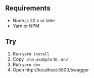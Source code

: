 ## Requirements

- Node.js 22.x or later
- Yarn or NPM

## Try

1. Run `yarn install`
1. Copy `.env.example` to `.env`
1. Run `yarn dev`
1. Open http://localhost:5000/swagger
